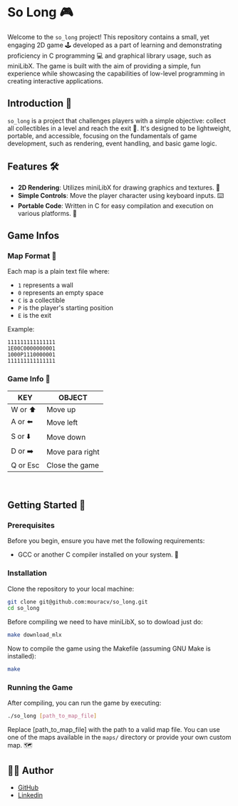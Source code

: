 # So Long 🎮

Welcome to the `so_long` project! This repository contains a small, yet engaging 2D game 🕹️ developed as a part of learning and demonstrating proficiency in C programming 💻 and graphical library usage, such as miniLibX. The game is built with the aim of providing a simple, fun experience while showcasing the capabilities of low-level programming in creating interactive applications.

## Introduction 🌟

`so_long` is a project that challenges players with a simple objective: collect all collectibles in a level and reach the exit 🚪. It's designed to be lightweight, portable, and accessible, focusing on the fundamentals of game development, such as rendering, event handling, and basic game logic.

## Features 🛠️

- **2D Rendering**: Utilizes miniLibX for drawing graphics and textures. 🎨
- **Simple Controls**: Move the player character using keyboard inputs. ⌨️
- **Portable Code**: Written in C for easy compilation and execution on various platforms. 🔄

## Game Infos

### Map Format 🧩

Each map is a plain text file where:
- `1` represents a wall
- `0` represents an empty space
- `C` is a collectible
- `P` is the player's starting position
- `E` is the exit

Example:
```text
111111111111111
1E00C0000000001
1000P1110000001
111111111111111
```

### Game Info 🎯

| KEY |	OBJECT   |
| --------- | ---------- |
| W or ⬆️        |    Move up   |
| A	or ⬅️        |    Move left |
| S	or ⬇️     |    Move down   |
| D or ➡️       |   Move para right|      
| Q or Esc      |   Close the game     | 

<br>

## Getting Started 🚀

### Prerequisites

Before you begin, ensure you have met the following requirements:

- GCC or another C compiler installed on your system. 🧰

### Installation

Clone the repository to your local machine:

```bash
git clone git@github.com:mouracv/so_long.git
cd so_long
```
Before compiling we need to have miniLibX, so to dowload just do:

```bash
make download_mlx
```

Now to compile the game using the Makefile (assuming GNU Make is installed):

```bash
make
```
### Running the Game

After compiling, you can run the game by executing:

```bash
./so_long [path_to_map_file]
```

Replace [path_to_map_file] with the path to a valid map file. You can use one of the maps available in the `maps/` directory or provide your own custom map. 🗺️


## 👨‍💻 Author
- [GitHub](https://github.com/mouracv)
- [Linkedin](https://www.linkedin.com/in/alexsandro-moreira-2b438a347/)